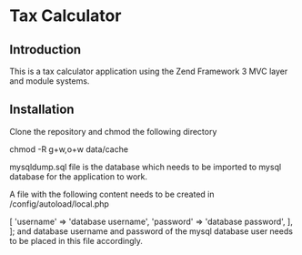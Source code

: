 # Tax Calculator

## Introduction

This is a tax calculator application using the Zend Framework 3 MVC layer and module
systems.

## Installation

Clone the repository and chmod the following directory

chmod -R g+w,o+w data/cache

mysqldump.sql file is the database which needs to be imported to mysql database for the application to work.

A file with the following content needs to be created in /config/autoload/local.php

<?php
return [
    'db' => [
        'username' => 'database username',
        'password' => 'database password',
    ],
];


and database username and password of the mysql database user needs to be placed in this file accordingly.